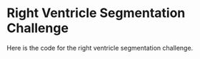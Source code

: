 # Right Ventricle Segmentation Challenge

Here is the code for the right ventricle segmentation challenge.

